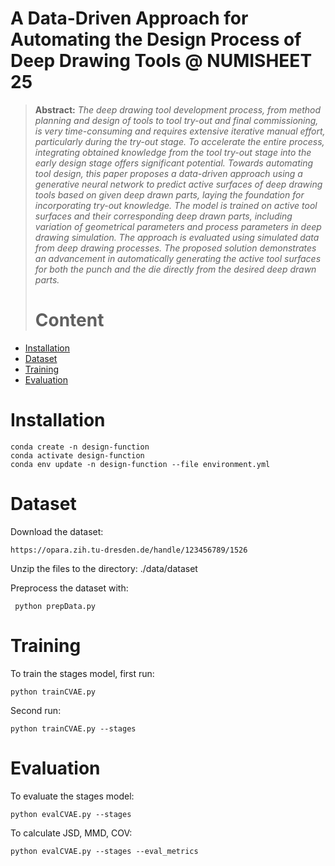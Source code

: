 # A Data-Driven Approach for Automating the Design Process of Deep Drawing Tools @ NUMISHEET 25

> **Abstract:** *The deep drawing tool development process, from method planning and design of tools to tool try-out and final commissioning, is very time-consuming and requires extensive iterative manual effort, particularly during the try-out stage. To accelerate the entire process, integrating obtained knowledge from the tool try-out stage into the early design stage offers significant potential. Towards automating tool design, this paper proposes a data-driven approach using a generative neural network to predict active surfaces of deep drawing tools based on given deep drawn parts, laying the foundation for incorporating try-out knowledge. The model is trained on active tool surfaces and their corresponding deep drawn parts, including variation of geometrical parameters and process parameters in deep drawing simulation. The approach is evaluated using simulated data from deep drawing processes. The proposed solution demonstrates an advancement in automatically generating the active tool surfaces for both the punch and the die directly from the desired deep drawn parts.*
> # Content
- [Installation](#installation)
- [Dataset](#dataset)
- [Training](#training)
- [Evaluation](#evaluation)

# Installation

```
conda create -n design-function
conda activate design-function
conda env update -n design-function --file environment.yml
```
# Dataset

Download the dataset: 
```
https://opara.zih.tu-dresden.de/handle/123456789/1526
```
Unzip the files to the directory: ./data/dataset

Preprocess the dataset with:
```
 python prepData.py
```

# Training

To train the stages model, first run: 

```
python trainCVAE.py
```

Second run:
```
python trainCVAE.py --stages
```

# Evaluation

To evaluate the stages model:
```
python evalCVAE.py --stages
```

To calculate JSD, MMD, COV: 
```
python evalCVAE.py --stages --eval_metrics
```